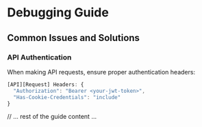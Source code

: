 # Debugging Guide

## Common Issues and Solutions

### API Authentication

When making API requests, ensure proper authentication headers:

```javascript
[API][Request] Headers: { 
  "Authorization": "Bearer <your-jwt-token>", 
  "Has-Cookie-Credentials": "include" 
}
```

// ... rest of the guide content ... 